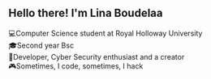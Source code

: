 ## Hello there! I'm Lina Boudelaa 

💻Computer Science student at Royal Holloway University<br>
🎓Second year Bsc<br>
🎲Developer, Cyber Security enthusiast and a creator<br>
🎮Sometimes, I code, sometimes, I hack<br>
